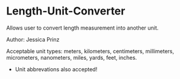 # Length-Unit-Converter
Allows user to convert length measurement into another unit.

Author: Jessica Prinz

Acceptable unit types: meters, kilometers, centimeters, millimeters, micrometers, nanometers, miles, yards, feet, inches.

* Unit abbrevations also accepted!

